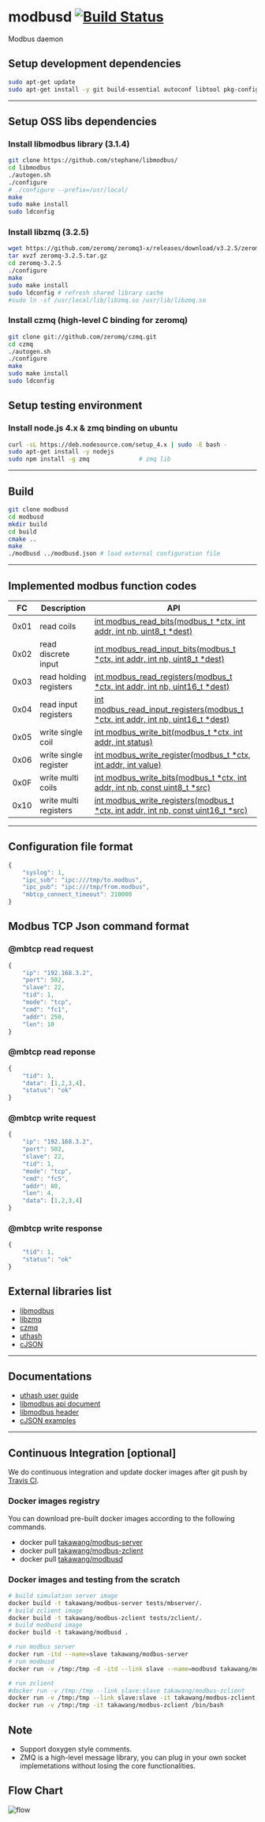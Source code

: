 # modbusd [![Build Status](https://travis-ci.org/taka-wang/modbusd.svg?branch=dev)](https://travis-ci.org/taka-wang/modbusd)
Modbus daemon 

## Setup development dependencies

```bash
sudo apt-get update
sudo apt-get install -y git build-essential autoconf libtool pkg-config cmake
```

---

## Setup OSS libs dependencies

### Install libmodbus library (3.1.4)

```bash
git clone https://github.com/stephane/libmodbus/
cd libmodbus
./autogen.sh
./configure
# ./configure --prefix=/usr/local/
make
sudo make install
sudo ldconfig
```

### Install libzmq (3.2.5)

```bash
wget https://github.com/zeromq/zeromq3-x/releases/download/v3.2.5/zeromq-3.2.5.tar.gz
tar xvzf zeromq-3.2.5.tar.gz
cd zeromq-3.2.5
./configure
make
sudo make install
sudo ldconfig # refresh shared library cache
#sudo ln -sf /usr/local/lib/libzmq.so /usr/lib/libzmq.so
```

### Install czmq (high-level C binding for zeromq)

```bash
git clone git://github.com/zeromq/czmq.git
cd czmq
./autogen.sh
./configure
make
sudo make install
sudo ldconfig
```

## Setup testing environment

### Install node.js 4.x & zmq binding on ubuntu

```bash
curl -sL https://deb.nodesource.com/setup_4.x | sudo -E bash -
sudo apt-get install -y nodejs
sudo npm install -g zmq              # zmq lib
```
---

## Build
```bash
git clone modbusd
cd modbusd
mkdir build
cd build
cmake ..
make
./modbusd ../modbusd.json # load external configuration file
```

---

## Implemented modbus function codes

| FC    | Description            |  API                                                                                                                                                 |
|:-----:|------------------------|------------------------------------------------------------------------------------------------------------------------------------------------------|
| 0x01  | read coils             | [int modbus_read_bits(modbus_t *ctx, int addr, int nb, uint8_t *dest)](http://libmodbus.org/docs/v3.1.4/modbus_read_bits.html)                       |  
| 0x02  | read discrete input    | [int modbus_read_input_bits(modbus_t *ctx, int addr, int nb, uint8_t *dest)](http://libmodbus.org/docs/v3.1.4/modbus_read_input_bits.html)           |
| 0x03  | read holding registers | [int modbus_read_registers(modbus_t *ctx, int addr, int nb, uint16_t *dest)](http://libmodbus.org/docs/v3.1.4/modbus_read_registers.html)            |
| 0x04  | read input registers   | [int modbus_read_input_registers(modbus_t *ctx, int addr, int nb, uint16_t *dest)](http://libmodbus.org/docs/v3.1.4/modbus_read_input_registers.html)|
| 0x05  | write single coil      | [int modbus_write_bit(modbus_t *ctx, int addr, int status)](http://libmodbus.org/docs/v3.1.4/modbus_write_bit.html)                                  |
| 0x06  | write single register  | [int modbus_write_register(modbus_t *ctx, int addr, int value)](http://libmodbus.org/docs/v3.1.4/modbus_write_register.html)                         |
| 0x0F  | write multi coils      | [int modbus_write_bits(modbus_t *ctx, int addr, int nb, const uint8_t *src)](http://libmodbus.org/docs/v3.1.4/modbus_write_bits.html)                |
| 0x10  | write multi registers  | [int modbus_write_registers(modbus_t *ctx, int addr, int nb, const uint16_t *src)](http://libmodbus.org/docs/v3.1.4/modbus_write_registers.html)     |

---

## Configuration file format
```javascript
{
    "syslog": 1,
    "ipc_sub": "ipc:///tmp/to.modbus",
    "ipc_pub": "ipc:///tmp/from.modbus",
    "mbtcp_connect_timeout": 210000
}
```

## Modbus TCP Json command format

### @mbtcp read request
```javascript
{
	"ip": "192.168.3.2",
	"port": 502,
	"slave": 22,
	"tid": 1,
    "mode": "tcp",
	"cmd": "fc1",
	"addr": 250,
	"len": 10
}
```

### @mbtcp read reponse
```javascript
{
	"tid": 1,
	"data": [1,2,3,4],
	"status": "ok"
}
```

### @mbtcp write request
```javascript
{
	"ip": "192.168.3.2",
	"port": 502,
	"slave": 22,
	"tid": 1,
    "mode": "tcp",
	"cmd": "fc5",
	"addr": 80,
	"len": 4,
	"data": [1,2,3,4]
}
```

### @mbtcp write response
```javascript
{
	"tid": 1,
	"status": "ok"
}
```

## External libraries list

- [libmodbus](http://libmodbus.org)
- [libzmq](https://github.com/zeromq/libzmq)
- [czmq](https://github.com/zeromq/czmq)
- [uthash](https://troydhanson.github.io/uthash)
- [cJSON](https://github.com/DaveGamble/cJSON)

---

## Documentations

- [uthash user guide](http://troydhanson.github.io/uthash/userguide.html)
- [libmodbus api document](http://libmodbus.org/docs/v3.1.4/)
- [libmodbus header](https://github.com/stephane/libmodbus/blob/master/src/modbus.h)
- [cJSON examples](https://github.com/DaveGamble/cJSON)

---

## Continuous Integration [optional]

We do continuous integration and update docker images after git push by [Travis CI](https://travis-ci.org/taka-wang/modbusd).

### Docker images registry

You can download pre-built docker images according to the following commands.

- docker pull [takawang/modbus-server](https://hub.docker.com/r/takawang/modbus-server/)
- docker pull [takawang/modbus-zclient](https://hub.docker.com/r/takawang/modbus-zclient/)
- docker pull [takawang/modbusd](https://hub.docker.com/r/takawang/modbusd/)


### Docker images and testing from the scratch
```bash
# build simulation server image
docker build -t takawang/modbus-server tests/mbserver/.
# build zclient image
docker build -t takawang/modbus-zclient tests/zclient/.
# build modbusd image
docker build -t takawang/modbusd .

# run modbus server
docker run -itd --name=slave takawang/modbus-server
# run modbusd
docker run -v /tmp:/tmp -d -itd --link slave --name=modbusd takawang/modbusd /bin/sh -c "./modbusd ../modbusd.json"

# run zclient
#docker run -v /tmp:/tmp --link slave:slave takawang/modbus-zclient
docker run -v /tmp:/tmp --link slave:slave -it takawang/modbus-zclient /bin/bash
docker run -v /tmp:/tmp -it takawang/modbus-zclient /bin/bash

```

## Note
- Support doxygen style comments.
- ZMQ is a high-level message library, you can plug in your own socket implemetations without losing the core functionalities.

## Flow Chart

![flow](flow.png)